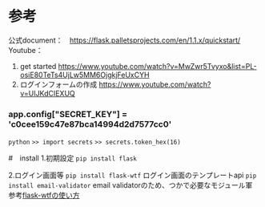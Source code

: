 # 参考
公式document：　https://flask.palletsprojects.com/en/1.1.x/quickstart/
Youtube：
1. get started
https://www.youtube.com/watch?v=MwZwr5Tvyxo&list=PL-osiE80TeTs4UjLw5MM6OjgkjFeUxCYH
2. ログインフォームの作成
https://www.youtube.com/watch?v=UIJKdCIEXUQ
### app.config["SECRET_KEY"] = 'c0cee159c47e87bca14994d2d7577cc0'
`python`
`>> import secrets`
`>> secrets.token_hex(16)`


#　install
1.初期設定 
`pip install flask`

2.ログイン画面等
`pip install flask-wtf` ログイン画面のテンプレートapi
`pip install email-validator` email validatorのため、つかで必要なモジュール軍
参考[flask-wtfの使い方](https://qiita.com/tbpgr/items/989c6badefff69377da7)

